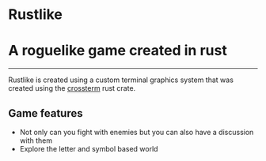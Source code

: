 # Rustlike 
# A roguelike game created in rust 
---
 Rustlike is created using a custom terminal graphics system that was created using the [crossterm](https://docs.rs/crossterm/latest/crossterm/) rust crate.
 
 ## Game features
 - Not only can you fight with enemies but you can also have a discussion with them
 - Explore the letter and symbol based world
